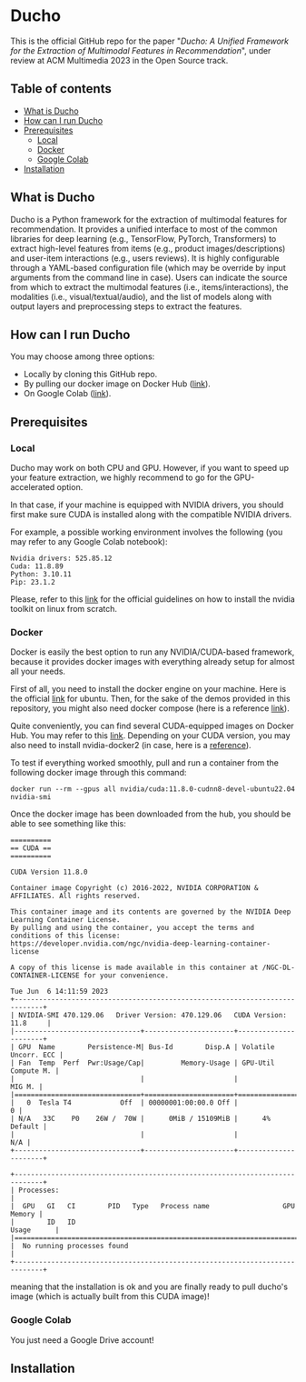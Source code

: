 # Ducho

This is the official GitHub repo for the paper "_Ducho: A Unified Framework for the Extraction of Multimodal
Features in Recommendation_", under review at ACM Multimedia 2023 in the Open Source track.

## Table of contents

- [What is Ducho](#what-is-ducho)
- [How can I run Ducho](#how-can-i-run-ducho)
- [Prerequisites](#prerequisites)
  - [Local](#local)
  - [Docker](#docker)
  - [Google Colab](#google-colab)
- [Installation](#installation)

## What is Ducho

Ducho is a Python framework for the extraction of multimodal features for recommendation. It provides a unified interface to most of the common libraries for deep learning (e.g., TensorFlow, PyTorch, Transformers) to extract high-level features from items (e.g., product images/descriptions) and user-item interactions (e.g., users reviews). It is highly configurable through a YAML-based configuration file (which may be override by input arguments from the command line in case). Users can indicate the source from which to extract the multimodal features (i.e., items/interactions), the modalities (i.e., visual/textual/audio), and the list of models along with output layers and preprocessing steps to extract the features.

## How can I run Ducho

You may choose among three options:

- Locally by cloning this GitHub repo.
- By pulling our docker image on Docker Hub ([link](https://hub.docker.com/repository/docker/sisinflabpoliba/ducho/general)).
- On Google Colab ([link](https://colab.research.google.com/drive/1ouKkdxOObOL0BI00r0c157oNRqwxqTgt)).

## Prerequisites

### Local

Ducho may work on both CPU and GPU. However, if you want to speed up your feature extraction, we highly recommend to go for the GPU-accelerated option. 

In that case, if your machine is equipped with NVIDIA drivers, you should first make sure CUDA is installed along with the compatible NVIDIA drivers. 

For example, a possible working environment involves the following (you may refer to any Google Colab notebook):

```
Nvidia drivers: 525.85.12
Cuda: 11.8.89
Python: 3.10.11
Pip: 23.1.2
```

Please, refer to this [link](https://docs.nvidia.com/cuda/cuda-installation-guide-linux/index.html) for the official guidelines on how to install the nvidia toolkit on linux from scratch.

### Docker

Docker is easily the best option to run any NVIDIA/CUDA-based framework, because it provides docker images with everything already setup for almost all your needs.

First of all, you need to install the docker engine on your machine. Here is the official [link](https://docs.docker.com/engine/install/ubuntu/) for ubuntu. Then, for the sake of the demos provided in this repository, you might also need docker compose (here is a reference [link](https://docs.docker.com/compose/install/standalone/)).

Quite conveniently, you can find several CUDA-equipped images on Docker Hub. You may refer to this [link](https://hub.docker.com/r/nvidia/cuda ). Depending on your CUDA version, you may also need to install nvidia-docker2 (in case, here is a [reference](https://docs.nvidia.com/datacenter/cloud-native/container-toolkit/install-guide.html)).

To test if everything worked smoothly, pull and run a container from the following docker image through this command:

```
docker run --rm --gpus all nvidia/cuda:11.8.0-cudnn8-devel-ubuntu22.04 nvidia-smi
```

Once the docker image has been downloaded from the hub, you should be able to see something like this:

```
==========
== CUDA ==
==========

CUDA Version 11.8.0

Container image Copyright (c) 2016-2022, NVIDIA CORPORATION & AFFILIATES. All rights reserved.

This container image and its contents are governed by the NVIDIA Deep Learning Container License.
By pulling and using the container, you accept the terms and conditions of this license:
https://developer.nvidia.com/ngc/nvidia-deep-learning-container-license

A copy of this license is made available in this container at /NGC-DL-CONTAINER-LICENSE for your convenience.

Tue Jun  6 14:11:59 2023       
+-----------------------------------------------------------------------------+
| NVIDIA-SMI 470.129.06   Driver Version: 470.129.06   CUDA Version: 11.8     |
|-------------------------------+----------------------+----------------------+
| GPU  Name        Persistence-M| Bus-Id        Disp.A | Volatile Uncorr. ECC |
| Fan  Temp  Perf  Pwr:Usage/Cap|         Memory-Usage | GPU-Util  Compute M. |
|                               |                      |               MIG M. |
|===============================+======================+======================|
|   0  Tesla T4            Off  | 00000001:00:00.0 Off |                    0 |
| N/A   33C    P0    26W /  70W |      0MiB / 15109MiB |      4%      Default |
|                               |                      |                  N/A |
+-------------------------------+----------------------+----------------------+
                                                                               
+-----------------------------------------------------------------------------+
| Processes:                                                                  |
|  GPU   GI   CI        PID   Type   Process name                  GPU Memory |
|        ID   ID                                                   Usage      |
|=============================================================================|
|  No running processes found                                                 |
+-----------------------------------------------------------------------------+
```
meaning that the installation is ok and you are finally ready to pull ducho's image (which is actually built from this CUDA image)!

### Google Colab

You just need a Google Drive account!

## Installation
